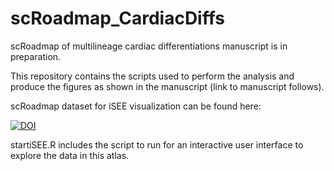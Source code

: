 # scRoadmap_CardiacDiffs
scRoadmap of multilineage cardiac differentiations manuscript is in preparation.

This repository contains the scripts used to perform the analysis and produce the figures as shown in the manuscript (link to manuscript follows).

scRoadmap dataset for iSEE visualization can be found here:

[![DOI](https://zenodo.org/badge/DOI/10.5281/zenodo.10932845.svg)](https://doi.org/10.5281/zenodo.10932845)

startiSEE.R includes the script to run for an interactive user interface to explore the data in this atlas.
